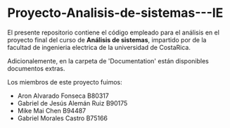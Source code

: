 # Proyecto-Analisis-de-sistemas---IE

El presente repositorio contiene el código empleado para el análisis en el proyecto final
del curso de __Análisis de sistemas__, impartido por de la facultad de ingenieria electrica 
de la universidad de CostaRica.

Adicionalemente, en la carpeta de 'Documentation' están disponibles documentos extras.

Los miembros de este proyecto fuimos:

* Aron Alvarado Fonseca B80317
* Gabriel de Jesús Alemán Ruiz B90175
* Mike Mai Chen B94487
* Gabriel Morales Castro B75166
